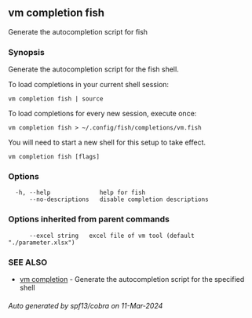 ## vm completion fish

Generate the autocompletion script for fish

### Synopsis

Generate the autocompletion script for the fish shell.

To load completions in your current shell session:

	vm completion fish | source

To load completions for every new session, execute once:

	vm completion fish > ~/.config/fish/completions/vm.fish

You will need to start a new shell for this setup to take effect.


```
vm completion fish [flags]
```

### Options

```
  -h, --help              help for fish
      --no-descriptions   disable completion descriptions
```

### Options inherited from parent commands

```
      --excel string   excel file of vm tool (default "./parameter.xlsx")
```

### SEE ALSO

* [vm completion](vm_completion.md)	 - Generate the autocompletion script for the specified shell

###### Auto generated by spf13/cobra on 11-Mar-2024
